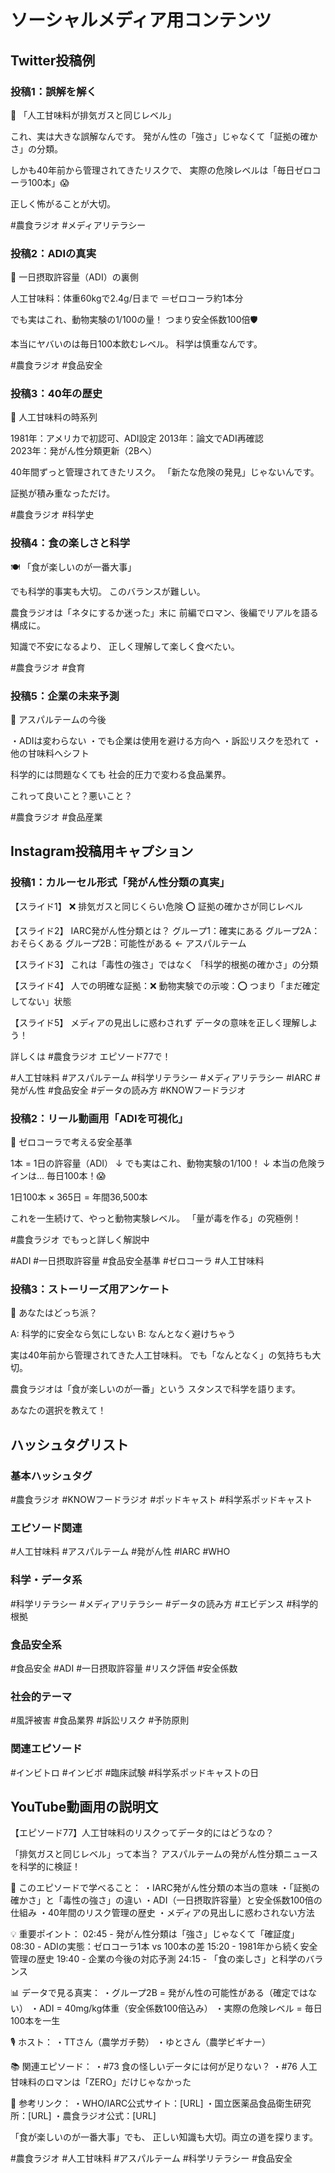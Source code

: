 # ソーシャルメディア用コンテンツ

## Twitter投稿例

### 投稿1：誤解を解く
📰 「人工甘味料が排気ガスと同じレベル」

これ、実は大きな誤解なんです。
発がん性の「強さ」じゃなくて「証拠の確かさ」の分類。

しかも40年前から管理されてきたリスクで、
実際の危険レベルは「毎日ゼロコーラ100本」😱

正しく怖がることが大切。

#農食ラジオ #メディアリテラシー

### 投稿2：ADIの真実
🧪 一日摂取許容量（ADI）の裏側

人工甘味料：体重60kgで2.4g/日まで
＝ゼロコーラ約1本分

でも実はこれ、動物実験の1/100の量！
つまり安全係数100倍🛡️

本当にヤバいのは毎日100本飲むレベル。
科学は慎重なんです。

#農食ラジオ #食品安全

### 投稿3：40年の歴史
📅 人工甘味料の時系列

1981年：アメリカで初認可、ADI設定
2013年：論文でADI再確認  
2023年：発がん性分類更新（2Bへ）

40年間ずっと管理されてきたリスク。
「新たな危険の発見」じゃないんです。

証拠が積み重なっただけ。

#農食ラジオ #科学史

### 投稿4：食の楽しさと科学
🍽️ 「食が楽しいのが一番大事」

でも科学的事実も大切。
このバランスが難しい。

農食ラジオは「ネタにするか迷った」末に
前編でロマン、後編でリアルを語る構成に。

知識で不安になるより、
正しく理解して楽しく食べたい。

#農食ラジオ #食育

### 投稿5：企業の未来予測
🏢 アスパルテームの今後

・ADIは変わらない
・でも企業は使用を避ける方向へ
・訴訟リスクを恐れて
・他の甘味料へシフト

科学的には問題なくても
社会的圧力で変わる食品業界。

これって良いこと？悪いこと？

#農食ラジオ #食品産業

## Instagram投稿用キャプション

### 投稿1：カルーセル形式「発がん性分類の真実」

【スライド1】
❌ 排気ガスと同じくらい危険
⭕ 証拠の確かさが同じレベル

【スライド2】
IARC発がん性分類とは？
グループ1：確実にある
グループ2A：おそらくある
グループ2B：可能性がある ← アスパルテーム

【スライド3】
これは「毒性の強さ」ではなく
「科学的根拠の確かさ」の分類

【スライド4】
人での明確な証拠：❌
動物実験での示唆：⭕
つまり「まだ確定してない」状態

【スライド5】
メディアの見出しに惑わされず
データの意味を正しく理解しよう！

詳しくは #農食ラジオ エピソード77で！

#人工甘味料 #アスパルテーム #科学リテラシー #メディアリテラシー #IARC #発がん性 #食品安全 #データの読み方 #KNOWフードラジオ

### 投稿2：リール動画用「ADIを可視化」

🥤 ゼロコーラで考える安全基準

1本 = 1日の許容量（ADI）
↓
でも実はこれ、動物実験の1/100！
↓
本当の危険ラインは...
毎日100本！😱

1日100本 × 365日 = 年間36,500本

これを一生続けて、やっと動物実験レベル。
「量が毒を作る」の究極例！

#農食ラジオ でもっと詳しく解説中

#ADI #一日摂取許容量 #食品安全基準 #ゼロコーラ #人工甘味料

### 投稿3：ストーリーズ用アンケート

🤔 あなたはどっち派？

A: 科学的に安全なら気にしない
B: なんとなく避けちゃう

実は40年前から管理されてきた人工甘味料。
でも「なんとなく」の気持ちも大切。

農食ラジオは「食が楽しいのが一番」という
スタンスで科学を語ります。

あなたの選択を教えて！

## ハッシュタグリスト

### 基本ハッシュタグ
#農食ラジオ #KNOWフードラジオ #ポッドキャスト #科学系ポッドキャスト

### エピソード関連
#人工甘味料 #アスパルテーム #発がん性 #IARC #WHO

### 科学・データ系
#科学リテラシー #メディアリテラシー #データの読み方 #エビデンス #科学的根拠

### 食品安全系
#食品安全 #ADI #一日摂取許容量 #リスク評価 #安全係数

### 社会的テーマ
#風評被害 #食品業界 #訴訟リスク #予防原則

### 関連エピソード
#インビトロ #インビボ #臨床試験 #科学系ポッドキャストの日

## YouTube動画用の説明文

【エピソード77】人工甘味料のリスクってデータ的にはどうなの？

「排気ガスと同じレベル」って本当？
アスパルテームの発がん性分類ニュースを科学的に検証！

🔬 このエピソードで学べること：
・IARC発がん性分類の本当の意味
・「証拠の確かさ」と「毒性の強さ」の違い
・ADI（一日摂取許容量）と安全係数100倍の仕組み
・40年間のリスク管理の歴史
・メディアの見出しに惑わされない方法

💡 重要ポイント：
02:45 - 発がん性分類は「強さ」じゃなくて「確証度」
08:30 - ADIの実態：ゼロコーラ1本 vs 100本の差
15:20 - 1981年から続く安全管理の歴史
19:40 - 企業の今後の対応予測
24:15 - 「食の楽しさ」と科学のバランス

📊 データで見る真実：
・グループ2B = 発がん性の可能性がある（確定ではない）
・ADI = 40mg/kg体重（安全係数100倍込み）
・実際の危険レベル = 毎日100本を一生

🎙 ホスト：
・TTさん（農学ガチ勢）
・ゆとさん（農学ビギナー）

📚 関連エピソード：
・#73 食の怪しいデータには何が足りない？
・#76 人工甘味料のロマンは「ZERO」だけじゃなかった

🔗 参考リンク：
・WHO/IARC公式サイト：[URL]
・国立医薬品食品衛生研究所：[URL]
・農食ラジオ公式：[URL]

「食が楽しいのが一番大事」でも、
正しい知識も大切。両立の道を探ります。

#農食ラジオ #人工甘味料 #アスパルテーム #科学リテラシー #食品安全